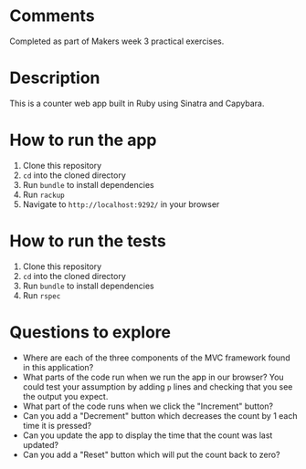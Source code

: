 # Comments 
Completed as part of Makers week 3 practical exercises. 

# Description
This is a counter web app built in Ruby using Sinatra and Capybara.

# How to run the app
1. Clone this repository
2. `cd` into the cloned directory
3. Run `bundle` to install dependencies
4. Run `rackup`
5. Navigate to `http://localhost:9292/` in your browser

# How to run the tests
1. Clone this repository
2. `cd` into the cloned directory
3. Run `bundle` to install dependencies
4. Run `rspec`

# Questions to explore
* Where are each of the three components of the MVC framework found in this application?
* What parts of the code run when we run the app in our browser? You could test your assumption by adding `p` lines and checking that you see the output you expect.
* What part of the code runs when we click the "Increment" button?
* Can you add a "Decrement" button which decreases the count by 1 each time it is pressed?
* Can you update the app to display the time that the count was last updated?
* Can you add a "Reset" button which will put the count back to zero?
